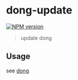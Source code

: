 # dong-update

[![NPM version](https://img.shields.io/npm/v/dong-update.svg?style=flat-square)](https://npmjs.org/package/dong-update)

> update dong

## Usage

see [dong](https://github.com/crossjs/dong)
